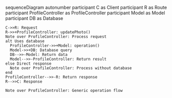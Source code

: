 sequenceDiagram
    autonumber
    participant C as Client
    participant R as Route
    participant ProfileController as ProfileController
    participant Model as Model
    participant DB as Database
    
    C->>R: Request
    R->>+ProfileController: updatePhoto()
    Note over ProfileController: Process request
    alt Uses database
      ProfileController->>+Model: operation()
      Model->>+DB: Database query
      DB-->>-Model: Return data
      Model-->>-ProfileController: Return result
    else Direct response
      Note over ProfileController: Process without database
    end
    ProfileController-->>-R: Return response
    R-->>C: Response
    
    Note over ProfileController: Generic operation flow
  